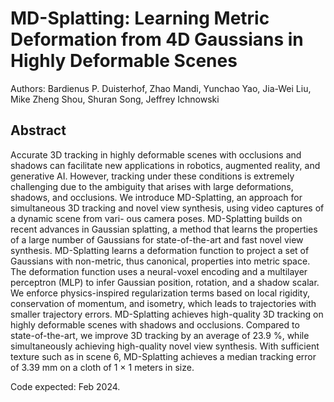 # MD-Splatting: Learning Metric Deformation from 4D Gaussians in Highly Deformable Scenes
Authors: Bardienus P. Duisterhof, Zhao Mandi, Yunchao Yao, Jia-Wei Liu, Mike Zheng Shou, Shuran Song, Jeffrey Ichnowski

## Abstract

Accurate 3D tracking in highly deformable scenes with
occlusions and shadows can facilitate new applications in
robotics, augmented reality, and generative AI. However,
tracking under these conditions is extremely challenging
due to the ambiguity that arises with large deformations,
shadows, and occlusions. We introduce MD-Splatting, an
approach for simultaneous 3D tracking and novel view synthesis, using video captures of a dynamic scene from vari-
ous camera poses. MD-Splatting builds on recent advances
in Gaussian splatting, a method that learns the properties
of a large number of Gaussians for state-of-the-art and fast
novel view synthesis. MD-Splatting learns a deformation
function to project a set of Gaussians with non-metric, thus
canonical, properties into metric space. The deformation
function uses a neural-voxel encoding and a multilayer perceptron (MLP) to infer Gaussian position, rotation, and
a shadow scalar. We enforce physics-inspired regularization terms based on local rigidity, conservation of momentum, and isometry, which leads to trajectories with smaller
trajectory errors. MD-Splatting achieves high-quality 3D
tracking on highly deformable scenes with shadows and
occlusions. Compared to state-of-the-art, we improve 3D
tracking by an average of 23.9 %, while simultaneously
achieving high-quality novel view synthesis. With sufficient
texture such as in scene 6, MD-Splatting achieves a median
tracking error of 3.39 mm on a cloth of 1 × 1 meters in size.

Code expected: Feb 2024.

